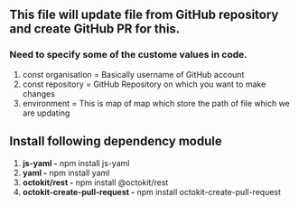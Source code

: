 ## This file will update file from GitHub repository and create GitHub PR for this.
### Need to specify some of the custome values in code.
1. const organisation = Basically username of GitHub account
2. const repository = GitHub Repository on which you want to make changes
3. environment = This is map of map which store the path of file which we are updating

## Install following dependency module
1. **js-yaml -** npm install js-yaml
2. **yaml -** npm install yaml
3. **octokit/rest -** npm install @octokit/rest
4. **octokit-create-pull-request -** npm install octokit-create-pull-request


